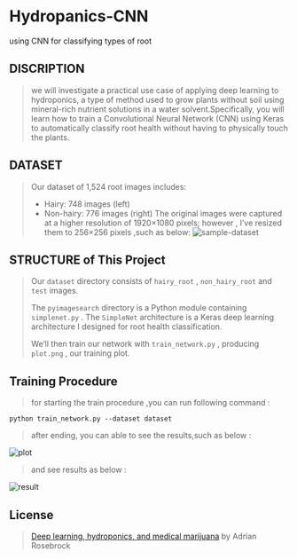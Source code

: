 # Hydropanics-CNN
using CNN for classifying types of root
## DISCRIPTION
>  we will investigate a practical use case of applying deep learning to hydroponics, a type of method used to grow plants without soil using mineral-rich nutrient solutions in a water solvent.Specifically, you will learn how to train a Convolutional Neural Network (CNN) using Keras to automatically classify root health without having to physically touch the plants.
## DATASET
> Our dataset of 1,524 root images includes:
> * Hairy: 748 images (left)
> * Non-hairy: 776 images (right)
> The original images were captured at a higher resolution of 1920×1080 pixels; however , I’ve resized them to 256×256 pixels ,such as below:
![sample-dataset](https://user-images.githubusercontent.com/53394692/111520112-08937a80-876d-11eb-8959-9b0a4e2fe0e1.PNG)
## STRUCTURE of This Project
> Our `dataset` directory consists of `hairy_root` , `non_hairy_root` and `test`  images.
>
> The `pyimagesearch` directory is a Python module containing `simplenet.py` . The `SimpleNet`  architecture is a Keras deep learning architecture I designed for root health classification. 
> 
> We’ll then train our network with `train_network.py` , producing `plot.png` , our training plot.
## Training Procedure
> for starting the train procedure ,you can run following command :
```
python train_network.py --dataset dataset
```
> after ending, you can able to see the results,such as below :
>
![plot](https://user-images.githubusercontent.com/53394692/111522023-11854b80-876f-11eb-9cbf-f617ff290abc.png)
>
> and see results as below :
> 
![result](https://user-images.githubusercontent.com/53394692/111522209-4c877f00-876f-11eb-8ee9-be165d44d843.PNG)

## License
> [Deep learning, hydroponics, and medical marijuana](https://www.pyimagesearch.com/2018/10/15/deep-learning-hydroponics-and-medical-marijuana/) by Adrian Rosebrock








